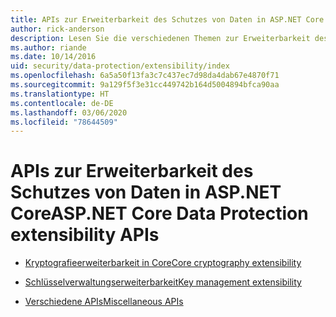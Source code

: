 ```yaml
---
title: APIs zur Erweiterbarkeit des Schutzes von Daten in ASP.NET Core
author: rick-anderson
description: Lesen Sie die verschiedenen Themen zur Erweiterbarkeit des Schutzes von Daten in ASP.NET Core.
ms.author: riande
ms.date: 10/14/2016
uid: security/data-protection/extensibility/index
ms.openlocfilehash: 6a5a50f13fa3c7c437ec7d98da4dab67e4870f71
ms.sourcegitcommit: 9a129f5f3e31cc449742b164d5004894bfca90aa
ms.translationtype: HT
ms.contentlocale: de-DE
ms.lasthandoff: 03/06/2020
ms.locfileid: "78644509"
---
```

# <a name="aspnet-core-data-protection-extensibility-apis"></a><span data-ttu-id="102c3-103">APIs zur Erweiterbarkeit des Schutzes von Daten in ASP.NET Core</span><span class="sxs-lookup"><span data-stu-id="102c3-103">ASP.NET Core Data Protection extensibility APIs</span></span>

* [<span data-ttu-id="102c3-104">Kryptografieerweiterbarkeit in Core</span><span class="sxs-lookup"><span data-stu-id="102c3-104">Core cryptography extensibility</span></span>](xref:security/data-protection/extensibility/core-crypto)

* [<span data-ttu-id="102c3-105">Schlüsselverwaltungserweiterbarkeit</span><span class="sxs-lookup"><span data-stu-id="102c3-105">Key management extensibility</span></span>](xref:security/data-protection/extensibility/key-management)

* [<span data-ttu-id="102c3-106">Verschiedene APIs</span><span class="sxs-lookup"><span data-stu-id="102c3-106">Miscellaneous APIs</span></span>](xref:security/data-protection/extensibility/misc-apis)
